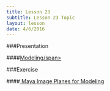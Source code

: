 ```yaml
---
title: Lesson 23
subtitle: Lesson 23 Topic
layout: lesson
date: 4/6/2016
---
```


###Presentation

####<a href="/3d-digital-art-and-design--oer/presentations/modeling.html"><span class="exercise-title">Modeling/span></a>

###Exercise

####<a href="/3d-digital-art-and-design--oer/exercises/maya-image-planes-for-modeling/maya-image-planes-for-modeling.html"><span class="exercise-title"> Maya Image Planes for Modeling</span></a>